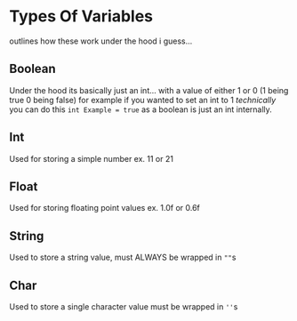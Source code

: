 # Types Of Variables

outlines how these work under the hood i guess...

## Boolean
Under the hood its basically just an int... with a value of either 1 or 0 (1 being true 0 being false)
for example if you wanted to set an int to 1 *technically* you can do this `int Example = true` as a boolean is just an int internally.

## Int
Used for storing a simple number ex. 11 or 21

## Float
Used for storing floating point values ex. 1.0f or 0.6f

## String
Used to store a string value, must ALWAYS be wrapped in `""`s

## Char
Used to store a single character value must be wrapped in `''`s

